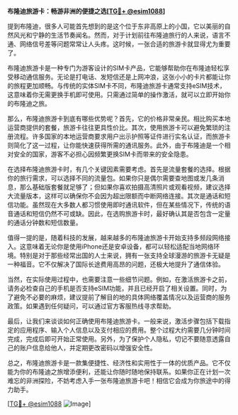 **布隆迪旅游卡：畅游非洲的便捷之选[[TG💪+ @esim1088](https://t.me/s/esim1088)]**

提到布隆迪，很多人可能首先想到的是这个位于东非高原上的小国，它以美丽的自然风光和宁静的生活节奏闻名。然而，对于计划前往布隆迪旅行的人来说，语言不通、网络信号差等问题常常让人头疼。这时候，一张合适的旅游卡就显得尤为重要了。

布隆迪旅游卡是一种专门为游客设计的SIM卡产品，它能够帮助你在布隆迪轻松享受移动通信服务。无论是打电话、发短信还是上网冲浪，这张小小的卡片都能让你的旅程更加顺畅。与传统的实体SIM卡不同，布隆迪旅游卡通常支持eSIM技术，这意味着你无需更换手机即可使用。只需通过简单的操作激活，就可以立即开始你的布隆迪之旅。

那么，布隆迪旅游卡到底有哪些优势呢？首先，它的价格非常亲民。相比购买本地运营商提供的套餐，旅游卡往往更具性价比。其次，使用旅游卡可以避免繁琐的注册流程。许多国家的本地运营商要求用户出示护照等证件进行实名认证，而旅游卡则简化了这一过程，让你能快速获得所需的通讯服务。此外，由于布隆迪是一个相对安全的国家，游客不必担心因频繁更换SIM卡而带来的安全隐患。

在选择布隆迪旅游卡时，有几个关键因素需要考虑。首先是流量套餐的选择。根据你的旅行需求，可以选择不同的流量包。如果你只是偶尔需要查地图或发几条消息，那么基础版套餐就足够了；但如果你喜欢拍摄高清照片或观看视频，建议选择大流量版本，这样可以确保你不会因为超出限额而中断网络连接。其次是通话和短信功能。虽然现在大多数人都习惯使用即时通讯软件，但在某些情况下，传统的语音通话和短信仍然不可或缺。因此，在选购旅游卡时，最好确认其是否包含一定量的通话分钟数和短信数量。

值得一提的是，随着科技的发展，越来越多的布隆迪旅游卡开始支持多频段网络接入。这意味着无论你是使用iPhone还是安卓设备，都可以轻松适配当地网络环境。特别是对于那些经常出国的人士来说，拥有一张支持全球漫游的旅游卡无疑是一种福音。它不仅解决了国际长途费用高昂的问题，还极大地提升了通信体验。

当然，在实际使用过程中，也需要注意一些细节问题。例如，在激活旅游卡之前，请务必检查自己的手机是否支持eSIM功能，并且已经开启了相关设置。同时，为了避免不必要的麻烦，建议提前了解目的地的具体网络覆盖情况以及运营商的服务政策。如果遇到任何疑问，可以通过官方客服热线寻求帮助。

最后，让我们来谈谈如何正确使用布隆迪旅游卡。一般来说，激活步骤包括下载指定的应用程序、输入个人信息以及支付相应的费用。整个过程大约需要几分钟时间完成，完成后即可开始正常使用。另外，为了保护个人隐私，切记不要随意透露自己的账户信息给他人，并定期更改密码以增强安全性。

总之，布隆迪旅游卡是一款集便捷性、经济性和实用性于一体的优质产品。它不仅能为你的布隆迪之旅增添便利，还能让你随时随地保持联系。如果你正在计划一次难忘的非洲探险，不妨考虑入手一张布隆迪旅游卡吧！相信它会成为你旅途中的得力助手。

[[TG💪+ @esim1088](https://t.me/s/esim1088) ![Image](https://i.postimg.cc/4NQfJmqS/Snipaste-2025-05-13-00-14-12.png)]